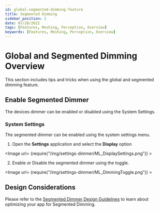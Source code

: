 ```yaml
---
id: global-segmented-dimming-feature
title: Segmented Dimming
sidebar_position: 2
date: 07/28/2022
tags: [Features, Meshing, Perception, Overview]
keywords: [Features, Meshing, Perception, Overview]
---
```


# Global and Segmented Dimming Overview

This section includes tips and tricks when using the global and segmented dimming feature.

## Enable Segmented Dimmer

The devices dimmer can be enabled or disabled using the System Settings.

### System Settings

The segmented dimmer can be enabled using the system settings menu.

1. Open the **Settings** application and select the **Display** option

<Image url= {require("/img/settings-dimmer/ML_DisplaySettings.png")} ></Image>


2. Enable or Disable the segmented dimmer using the toggle.


<Image url= {require("/img/settings-dimmer/ML_DimmingToggle.png")} ></Image>


## Design Considerations

Please refer to the [Segmented Dimmer Design Guidelines](/versioned_docs/version-1.1.0-dev2/guides/best-practices/dimming/dimmer-design-guidelines.md) to learn about optimizing your app for Segmented Dimming.
